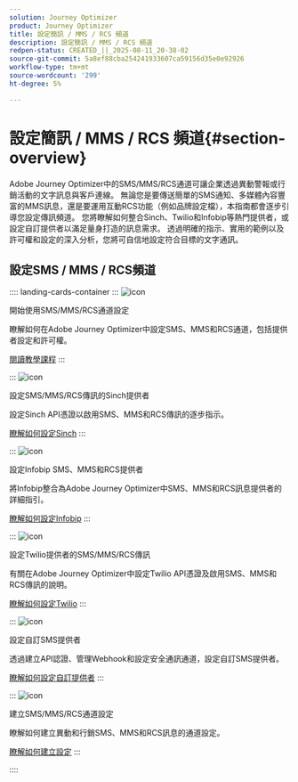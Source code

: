 ```yaml
---
solution: Journey Optimizer
product: Journey Optimizer
title: 設定簡訊 / MMS / RCS 頻道
description: 設定簡訊 / MMS / RCS 頻道
redpen-status: CREATED_||_2025-08-11_20-38-02
source-git-commit: 5a8ef88cba254241933607ca59156d35e0e92926
workflow-type: tm+mt
source-wordcount: '299'
ht-degree: 5%

---
```



# 設定簡訊 / MMS / RCS 頻道{#section-overview}

Adobe Journey Optimizer中的SMS/MMS/RCS通道可讓企業透過異動警報或行銷活動的文字訊息與客戶連線。 無論您是要傳送簡單的SMS通知、多媒體內容豐富的MMS訊息，還是要運用互動RCS功能（例如品牌設定檔），本指南都會逐步引導您設定傳訊頻道。 您將瞭解如何整合Sinch、Twilio和Infobip等熱門提供者，或設定自訂提供者以滿足量身打造的訊息需求。 透過明確的指示、實用的範例以及許可權和設定的深入分析，您將可自信地設定符合目標的文字通訊。

## 設定SMS / MMS / RCS頻道

:::: landing-cards-container
:::
![icon](https://cdn.experienceleague.adobe.com/icons/circle-play.svg)

開始使用SMS/MMS/RCS通道設定

瞭解如何在Adobe Journey Optimizer中設定SMS、MMS和RCS通道，包括提供者設定和許可權。

[閱讀教學課程](../using/sms/sms-configuration.md)
:::

:::
![icon](https://cdn.experienceleague.adobe.com/icons/puzzle-piece.svg)

設定SMS/MMS/RCS傳訊的Sinch提供者

設定Sinch API憑證以啟用SMS、MMS和RCS傳訊的逐步指示。

[瞭解如何設定Sinch](../using/sms/sms-configuration-sinch.md)
:::

:::
![icon](https://cdn.experienceleague.adobe.com/icons/puzzle-piece.svg)

設定Infobip SMS、MMS和RCS提供者

將Infobip整合為Adobe Journey Optimizer中SMS、MMS和RCS訊息提供者的詳細指引。

[瞭解如何設定Infobip](../using/sms/sms-configuration-infobip.md)
:::

:::
![icon](https://cdn.experienceleague.adobe.com/icons/puzzle-piece.svg)

設定Twilio提供者的SMS/MMS/RCS傳訊

有關在Adobe Journey Optimizer中設定Twilio API憑證及啟用SMS、MMS和RCS傳訊的說明。

[瞭解如何設定Twilio](../using/sms/sms-configuration-twilio.md)
:::

:::
![icon](https://cdn.experienceleague.adobe.com/icons/code-branch.svg)

設定自訂SMS提供者

透過建立API認證、管理Webhook和設定安全通訊通道，設定自訂SMS提供者。

[瞭解如何設定自訂提供者](../using/sms/sms-configuration-custom.md)
:::

:::
![icon](https://cdn.experienceleague.adobe.com/icons/gear.svg)

建立SMS/MMS/RCS通道設定

瞭解如何建立異動和行銷SMS、MMS和RCS訊息的通道設定。

[瞭解如何建立設定](../using/sms/sms-configuration-surface.md)
:::

::::
